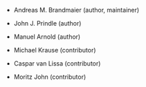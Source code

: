 * Andreas M. Brandmaier (author, maintainer)

* John J. Prindle (author)  

* Manuel Arnold (author)

* Michael Krause (contributor)

* Caspar van Lissa (contributor)

* Moritz John (contributor)
